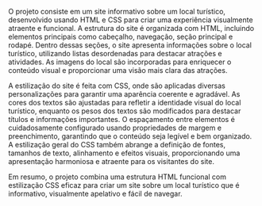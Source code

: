  
O projeto consiste em um site informativo sobre um local turístico, desenvolvido usando HTML e CSS para criar uma experiência visualmente atraente e funcional. 
A estrutura do site é organizada com HTML, incluindo elementos principais como cabeçalho, navegação, seção principal e rodapé. 
Dentro dessas seções, o site apresenta informações sobre o local turístico, utilizando listas desordenadas para destacar atrações e atividades. As imagens do local são incorporadas para enriquecer o conteúdo visual e proporcionar uma visão mais clara das atrações.

A estilização do site é feita com CSS, onde são aplicadas diversas personalizações para garantir uma aparência coerente e agradável. As cores dos textos são ajustadas para refletir a identidade visual do local turístico, enquanto os pesos dos textos são modificados para destacar títulos e informações importantes. O espaçamento entre elementos é cuidadosamente configurado usando propriedades de margem e preenchimento, garantindo que o conteúdo seja legível e bem organizado. A estilização geral do CSS também abrange a definição de fontes, tamanhos de texto, alinhamento e efeitos visuais, proporcionando uma apresentação harmoniosa e atraente para os visitantes do site.

Em resumo, o projeto combina uma estrutura HTML funcional com estilização CSS eficaz para criar um site sobre um local turístico que é informativo, visualmente apelativo e fácil de navegar.
